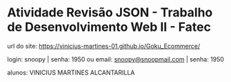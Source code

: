 # Atividade Revisão JSON  - Trabalho de Desenvolvimento Web II - Fatec
url do site:
https://vinicius-martines-01.github.io/Goku_Ecommerce/

login: snoopy | senha: 1950
ou email: snoopy@snoopmail.com | senha: 1950

alunos:
VINICIUS MARTINES ALCANTARILLA

